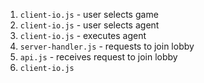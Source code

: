 1. `client-io.js` - user selects game
2. `client-io.js` - user selects agent
3. `client-io.js` - executes agent
4. `server-handler.js` - requests to join lobby
5. `api.js` - receives request to join lobby
6. `client-io.js`
